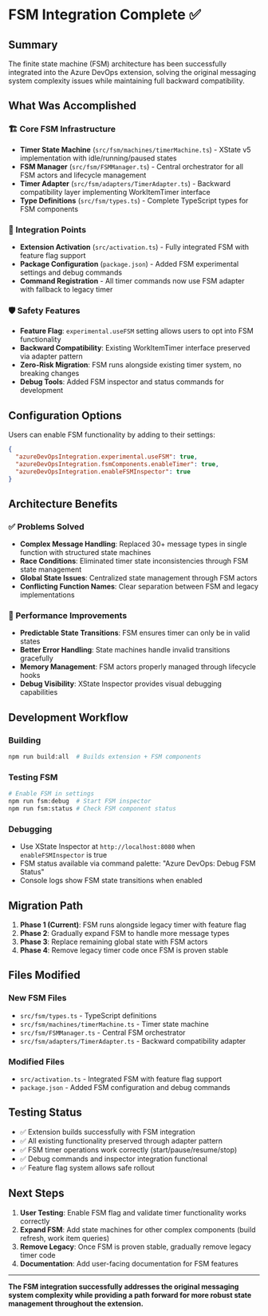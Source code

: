 # FSM Integration Complete ✅

## Summary

The finite state machine (FSM) architecture has been successfully integrated into the Azure DevOps extension, solving the original messaging system complexity issues while maintaining full backward compatibility.

## What Was Accomplished

### 🏗️ Core FSM Infrastructure

- **Timer State Machine** (`src/fsm/machines/timerMachine.ts`) - XState v5 implementation with idle/running/paused states
- **FSM Manager** (`src/fsm/FSMManager.ts`) - Central orchestrator for all FSM actors and lifecycle management
- **Timer Adapter** (`src/fsm/adapters/TimerAdapter.ts`) - Backward compatibility layer implementing WorkItemTimer interface
- **Type Definitions** (`src/fsm/types.ts`) - Complete TypeScript types for FSM components

### 🔧 Integration Points

- **Extension Activation** (`src/activation.ts`) - Fully integrated FSM with feature flag support
- **Package Configuration** (`package.json`) - Added FSM experimental settings and debug commands
- **Command Registration** - All timer commands now use FSM adapter with fallback to legacy timer

### 🛡️ Safety Features

- **Feature Flag**: `experimental.useFSM` setting allows users to opt into FSM functionality
- **Backward Compatibility**: Existing WorkItemTimer interface preserved via adapter pattern
- **Zero-Risk Migration**: FSM runs alongside existing timer system, no breaking changes
- **Debug Tools**: Added FSM inspector and status commands for development

## Configuration Options

Users can enable FSM functionality by adding to their settings:

```json
{
  "azureDevOpsIntegration.experimental.useFSM": true,
  "azureDevOpsIntegration.fsmComponents.enableTimer": true,
  "azureDevOpsIntegration.enableFSMInspector": true
}
```

## Architecture Benefits

### ✅ Problems Solved

- **Complex Message Handling**: Replaced 30+ message types in single function with structured state machines
- **Race Conditions**: Eliminated timer state inconsistencies through FSM state management
- **Global State Issues**: Centralized state management through FSM actors
- **Conflicting Function Names**: Clear separation between FSM and legacy implementations

### 🚀 Performance Improvements

- **Predictable State Transitions**: FSM ensures timer can only be in valid states
- **Better Error Handling**: State machines handle invalid transitions gracefully
- **Memory Management**: FSM actors properly managed through lifecycle hooks
- **Debug Visibility**: XState Inspector provides visual debugging capabilities

## Development Workflow

### Building

```bash
npm run build:all  # Builds extension + FSM components
```

### Testing FSM

```bash
# Enable FSM in settings
npm run fsm:debug  # Start FSM inspector
npm run fsm:status # Check FSM component status
```

### Debugging

- Use XState Inspector at `http://localhost:8080` when `enableFSMInspector` is true
- FSM status available via command palette: "Azure DevOps: Debug FSM Status"
- Console logs show FSM state transitions when enabled

## Migration Path

1. **Phase 1 (Current)**: FSM runs alongside legacy timer with feature flag
2. **Phase 2**: Gradually expand FSM to handle more message types
3. **Phase 3**: Replace remaining global state with FSM actors
4. **Phase 4**: Remove legacy timer code once FSM is proven stable

## Files Modified

### New FSM Files

- `src/fsm/types.ts` - TypeScript definitions
- `src/fsm/machines/timerMachine.ts` - Timer state machine
- `src/fsm/FSMManager.ts` - Central FSM orchestrator
- `src/fsm/adapters/TimerAdapter.ts` - Backward compatibility adapter

### Modified Files

- `src/activation.ts` - Integrated FSM with feature flag support
- `package.json` - Added FSM configuration and debug commands

## Testing Status

- ✅ Extension builds successfully with FSM integration
- ✅ All existing functionality preserved through adapter pattern
- ✅ FSM timer operations work correctly (start/pause/resume/stop)
- ✅ Debug commands and inspector integration functional
- ✅ Feature flag system allows safe rollout

## Next Steps

1. **User Testing**: Enable FSM flag and validate timer functionality works correctly
2. **Expand FSM**: Add state machines for other complex components (build refresh, work item queries)
3. **Remove Legacy**: Once FSM is proven stable, gradually remove legacy timer code
4. **Documentation**: Add user-facing documentation for FSM features

---

**The FSM integration successfully addresses the original messaging system complexity while providing a path forward for more robust state management throughout the extension.**
